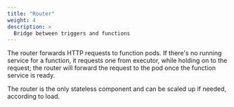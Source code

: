 ```yaml
---
title: "Router"
weight: 4
description: >
  Bridge between triggers and functions
---
```


The router forwards HTTP requests to function pods. If there's no
running service for a function, it requests one from executor, while
holding on to the request; the router will forward the request to 
the pod once the function service is ready.

The router is the only stateless component and can be scaled up if needed, according to
load.
